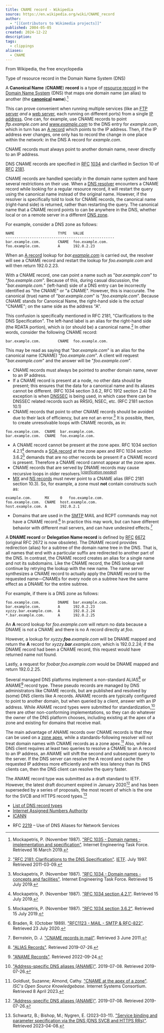 ```yaml
---
title: CNAME record - Wikipedia
source: https://en.wikipedia.org/wiki/CNAME_record
author:
  - "[[Contributors to Wikimedia projects]]"
published: 2004-05-05
created: 2024-12-22
description: 
tags:
  - clippings
aliases:
  - CNAME
---
```

From Wikipedia, the free encyclopedia

Type of resource record in the Domain Name System (DNS)

A **Canonical Name** (**CNAME**) **record** is a type of [resource record](https://en.wikipedia.org/wiki/Resource_record "Resource record") in the [Domain Name System](https://en.wikipedia.org/wiki/Domain_Name_System "Domain Name System") (DNS) that maps one domain name (an alias) to another (the **[canonical](https://en.wikipedia.org/wiki/Canonical_form "Canonical form") name**).[^1]

This can prove convenient when running multiple services (like an [FTP server](https://en.wikipedia.org/wiki/File_Transfer_Protocol "File Transfer Protocol") *and* a [web server](https://en.wikipedia.org/wiki/Web_server "Web server"), each running on different ports) from a single [IP address](https://en.wikipedia.org/wiki/IP_address "IP address"). One can, for example, use CNAME records to point *ftp.example.com* and *www.example.com* to the DNS entry for *example.com*, which in turn has an [A record](https://en.wikipedia.org/wiki/A_record "A record") which points to the IP address. Then, if the IP address ever changes, one only has to record the change in one place within the network: in the DNS A record for *example.com*.

CNAME records must always point to another domain name, never directly to an IP address.

DNS CNAME records are specified in [RFC](https://en.wikipedia.org/wiki/RFC_\(identifier\) "RFC (identifier)") [1034](https://datatracker.ietf.org/doc/html/rfc1034) and clarified in Section 10 of [RFC](https://en.wikipedia.org/wiki/RFC_\(identifier\) "RFC (identifier)") [2181](https://datatracker.ietf.org/doc/html/rfc2181).

CNAME records are handled specially in the domain name system and have several restrictions on their use. When a [DNS resolver](https://en.wikipedia.org/wiki/DNS_resolver "DNS resolver") encounters a CNAME record while looking for a regular resource record, it will restart the query using the canonical name instead of the original name. However, if the resolver is specifically told to look for CNAME records, the canonical name (right-hand side) is returned, rather than restarting the query. The canonical name that a CNAME record points to can be anywhere in the DNS, whether local or on a remote server in a different [DNS zone](https://en.wikipedia.org/wiki/DNS_zone "DNS zone").

For example, consider a DNS zone as follows:

```
NAME                    TYPE   VALUE
--------------------------------------------------
bar.example.com.        CNAME  foo.example.com.
foo.example.com.        A      192.0.2.23
```

When an [A record](https://en.wikipedia.org/wiki/A_record "A record") lookup for *bar.[example.com](https://en.wikipedia.org/wiki/Example.com "Example.com")* is carried out, the resolver will see a CNAME record and restart the lookup for *foo.example.com* and will then return 192.0.2.23.

With a CNAME record, one can point a name such as "*bar.example.com*" to "*foo.example.com*". Because of this, during casual discussion, the "*bar.example.com.*" (left-hand) side of a DNS entry can be incorrectly identified as "the CNAME" or "a CNAME". However, this is inaccurate. The canonical (true) name of "*bar.example.com*" is "*foo.example.com*". Because CNAME stands for Canonical Name, the right-hand side is the *actual* "CNAME"; on the same side as the address "A".

This confusion is specifically mentioned in RFC 2181, "Clarifications to the DNS Specification". The left-hand label is an alias for the right-hand side (the RDATA portion), which *is* (or should be) a canonical name.[^2] In other words, consider the following CNAME record:

```
bar.example.com.        CNAME  foo.example.com.
```

This may be read as saying that "*bar.example.com*" is an alias for the canonical name (CNAME) "*foo.example.com*". A client will request "*bar.example.com*" and the answer will be "*foo.example.com*".

- CNAME records must always be pointed to another domain name, never to an IP address.
- If a CNAME record is present at a node, no other data should be present; this ensures that the data for a canonical name and its aliases cannot be different. (RFC 1034 section 3.6.2, RFC 1912 section 2.4) The exception is when [DNSSEC](https://en.wikipedia.org/wiki/DNSSEC "DNSSEC") is being used, in which case there can be DNSSEC related records such as RRSIG, NSEC, etc. (RFC 2181 section 10.1)
- CNAME records that point to other CNAME records should be avoided due to their lack of efficiency, but are not an error.[^rfc1034-3] It is possible, then, to create unresolvable loops with CNAME records, as in:

```
foo.example.com.  CNAME  bar.example.com.
bar.example.com.  CNAME  foo.example.com.
```
- A CNAME record cannot be present at the zone apex. RFC 1034 section 4.2.1[^4] demands a [SOA record](https://en.wikipedia.org/wiki/SOA_record "SOA record") at the zone apex and RFC 1034 section 3.6.2[^5] demands that are no other records be present if a CNAME record is present. Therefore a CNAME record cannot appear at the zone apex.
- CNAME records that are served by DNAME records may cause recursive loops in older resolvers.<sup class="noprint Inline-Template">[<i><a href="https://en.wikipedia.org/wiki/Wikipedia:Please_clarify" title="Wikipedia:Please clarify"><span title="needs an example and a citation; this issue may also be irrelevant for WP. (November 2017)">clarification needed</span></a></i>]</sup>
- [MX](https://en.wikipedia.org/wiki/MX_record "MX record") and [NS records](https://en.wikipedia.org/wiki/NS_record "NS record") must never point to a CNAME alias (RFC 2181 section 10.3). So, for example, a zone must **not** contain constructs such as:

```
example.com.      MX     0   foo.example.com.
foo.example.com.  CNAME  host.example.com.
host.example.com. A      192.0.2.1
```
- Domains that are used in the [SMTP](https://en.wikipedia.org/wiki/SMTP "SMTP") MAIL and RCPT commands may not have a CNAME record.[^rfc1123-6] In practice this may work, but can have different behavior with different mail servers, and can have undesired effects.[^djb_cname-7]

A **DNAME record** or **Delegation Name record** is defined by [RFC](https://en.wikipedia.org/wiki/RFC_\(identifier\) "RFC (identifier)") [6672](https://datatracker.ietf.org/doc/html/rfc6672) (original RFC 2672 is now obsolete). The DNAME record provides redirection (alias) for a subtree of the domain name tree in the DNS. That is, all names that end with a particular suffix are redirected to another part of the DNS. In contrast, the CNAME record creates an alias for a single name and not its subdomains. Like the CNAME record, the DNS lookup will continue by retrying the lookup with the new name. The name server synthesizes a CNAME record to actually apply the DNAME record to the requested name—CNAMEs for every node on a subtree have the same effect as a DNAME for the entire subtree.

For example, if there is a DNS zone as follows:

```
foo.example.com.        DNAME  bar.example.com.
bar.example.com.        A      192.0.2.23
xyzzy.bar.example.com.  A      192.0.2.24
*.bar.example.com.      A      192.0.2.25
```

An **A** record lookup for *foo.example.com* will return no data because a DNAME is not a CNAME and there is no A record directly at *foo*.

However, a lookup for *xyzzy.**foo**.example.com* will be DNAME mapped and return the **A** record for *xyzzy.**bar**.example.com*, which is 192.0.2.24; if the DNAME record had been a CNAME record, this request would have returned name not found.

Lastly, a request for *foobar.foo.example.com* would be DNAME mapped and return 192.0.2.25.

Several managed DNS platforms implement a non-standard ALIAS[^8] or ANAME[^9] record type. These pseudo records are managed by DNS administrators like CNAME records, but are published and resolved by (some) DNS clients like A records. ANAME records are typically configured to point to another domain, but when queried by a client, answer with an IP address. While ANAME record types were submitted for standardization,[^ietf-aname-10] there are other non-conforming implementations, so they can do whatever the owner of the DNS platform chooses, including existing at the apex of a zone and existing for domains that receive mail.

The main advantage of ANAME records over CNAME records is that they can be used on a [zone apex](https://en.wikipedia.org/w/index.php?title=Zone_apex&action=edit&redlink=1 "Zone apex (page does not exist)"), while a standards-following resolver will not treat domain names with CNAME records as a zone apex.[^11] Also, while a DNS client requires at least two queries to resolve a CNAME to an A record to an IP address, an ANAME will shift the second and subsequent query to the server. If the DNS server can resolve the A record and cache the requested IP address more efficiently and with less latency than its DNS clients can, then the DNS client can resolve the query faster.

The ANAME record type was submitted as a draft standard to IETF. However, the latest draft document expired in January 2020[^ietf-aname-10] and has been superseded by a series of proposals, the most recent of which is the one for the SVCB and HTTPS record types.[^12]

- [List of DNS record types](https://en.wikipedia.org/wiki/List_of_DNS_record_types "List of DNS record types")
- [Internet Assigned Numbers Authority](https://en.wikipedia.org/wiki/Internet_Assigned_Numbers_Authority "Internet Assigned Numbers Authority")
- [ICANN](https://en.wikipedia.org/wiki/ICANN "ICANN")

[^1]: Mockapetris, P. (November 1987). ["RFC 1035 - Domain names - implementation and specification"](https://tools.ietf.org/html/rfc1035#section-3.2.2). Internet Engineering Task Force. Retrieved 16 March 2019.

[^2]: ["RFC 2181: Clarifications to the DNS Specification"](http://tools.ietf.org/html/rfc2181#section-10.1.1). [IETF](https://en.wikipedia.org/wiki/Internet_Engineering_Task_Force "Internet Engineering Task Force"). July 1997. Retrieved 2011-03-09.

[^rfc1034-3]: Mockapetris, P. (November 1987). ["RFC 1034 - Domain names - concepts and facilities"](https://tools.ietf.org/html/rfc1034). Internet Engineering Task Force. Retrieved 15 July 2019.

[^4]: Mockapetris, P. (November 1987). ["RFC 1034 section 4.2.1"](https://tools.ietf.org/html/rfc1034#section-4.2.1). Retrieved 15 July 2019.

[^5]: Mockapetris, P. (November 1987). ["RFC 1034 section 3.6.2"](https://tools.ietf.org/html/rfc1034#section-3.6.2). Retrieved 15 July 2019.

[^rfc1123-6]: Braden, R. (October 1989). ["RFC1123 - MAIL - SMTP & RFC-822"](https://tools.ietf.org/html/rfc1123#section-5.2.2). Retrieved 23 July 2020.

[^djb_cname-7]: Bernstein, D. J. ["CNAME records in mail"](http://cr.yp.to/im/cname.html). Retrieved 3 June 2011.

[^8]: ["ALIAS Records"](https://support.dnsimple.com/articles/alias-record/). Retrieved 2019-07-26.

[^9]: ["ANAME Records"](https://dnsmadeeasy.com/services/anamerecords). Retrieved 2022-09-24.

[^ietf-aname-10]: ["Address-specific DNS aliases (ANAME)"](https://tools.ietf.org/html/draft-ietf-dnsop-aname-04). 2019-07-08. Retrieved 2019-07-26.

[^11]: Goldlust, Suzanne; Almond, Cathy. ["CNAME at the apex of a zone"](https://kb.isc.org/docs/aa-01640). *ISC's Open Source Knowledgebase*. Internet Systems Consortium. Retrieved 8 April 2023.

[^12]: Schwartz, B.; Bishop, M.; Nygren, E. (2023-03-11). ["Service binding and parameter specification via the DNS (DNS SVCB and HTTPS RRs)"](https://datatracker.ietf.org/doc/html/draft-ietf-dnsop-svcb-https). Retrieved 2023-04-08.

- RFC [2219](https://datatracker.ietf.org/doc/html/rfc2219) – Use of DNS Aliases for Network Services